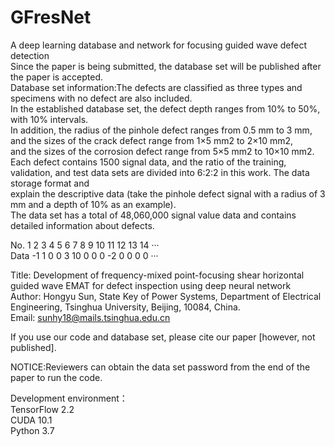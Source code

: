 # GFresNet

A deep learning database and network for focusing guided wave defect detection  
Since the paper is being submitted, the database set will be published after the paper is accepted.  
Database set information:The defects are classified as three types and specimens with no defect are also included.  
In the established database set, the defect depth ranges from 10% to 50%, with 10% intervals.  
In addition, the radius of the pinhole defect ranges from 0.5 mm to 3 mm,  
and the sizes of the crack defect range from 1×5 mm2 to 2×10 mm2,  
and the sizes of the corrosion defect range from 5×5 mm2 to 10×10 mm2.  
Each defect contains 1500 signal data, and the ratio of the training,  
validation, and test data sets are divided into 6:2:2 in this work. The data storage format and  
explain the descriptive data (take the pinhole defect signal with a radius of 3 mm and a depth of 10% as an example).  
The data set has a total of 48,060,000 signal value data and contains detailed information about defects.  
  
No.	   1	2	3	4	5	6	  7	8 9	10	11	12	13	14	···  
Data	-1	1	0	0	3	10	0	0 0	-2	 0	 0	 0	 0	···  

Title: Development of frequency-mixed point-focusing shear horizontal guided wave EMAT for defect inspection using deep neural network  
Author: Hongyu Sun, State Key of Power Systems, Department of Electrical Engineering, Tsinghua University, Beijing, 10084, China.  
Email: sunhy18@mails.tsinghua.edu.cn  

If you use our code and database set, please cite our paper [however, not published].  

NOTICE:Reviewers can obtain the data set password from the end of the paper to run the code.  

Development environment：  
TensorFlow 2.2  
CUDA 10.1  
Python 3.7  
